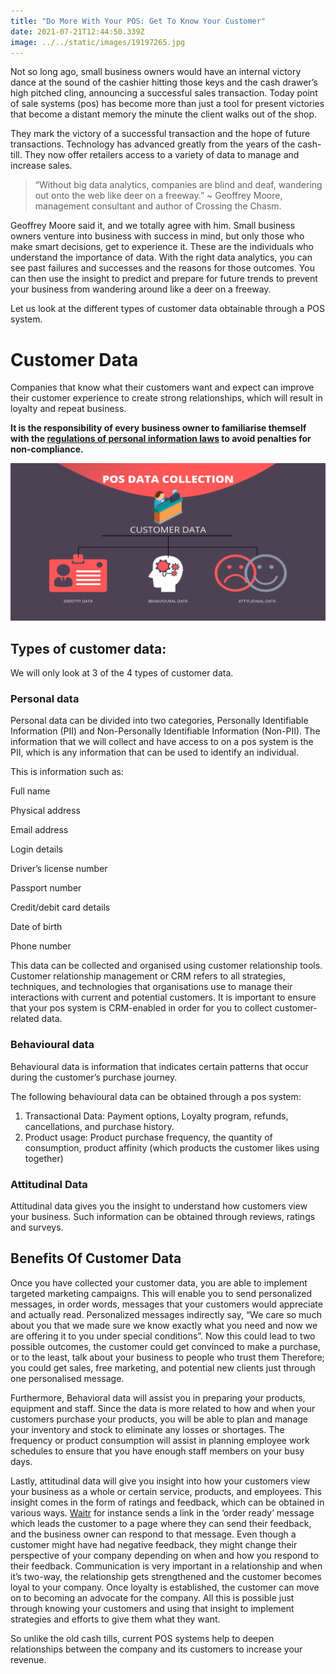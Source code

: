 ```yaml
---
title: "Do More With Your POS: Get To Know Your Customer"
date: 2021-07-21T12:44:50.339Z
image: ../../static/images/19197265.jpg
---
```

Not so long ago, small business owners would have an internal victory dance at the sound of the cashier hitting those keys and the cash drawer’s high pitched cling, announcing a successful sales transaction. Today point of sale systems (pos) has become more than just a tool for present victories that become a distant memory the minute the client walks out of the shop. 

They mark the victory of a successful transaction and the hope of future transactions. Technology has advanced greatly from the years of the cash-till. They now offer retailers access to a variety of data to manage and increase sales. 

> “Without big data analytics, companies are blind and deaf, wandering out onto the web like deer on a freeway.” ~ Geoffrey Moore, management consultant and author of Crossing the Chasm.

Geoffrey Moore said it, and we totally agree with him. Small business owners venture into business with success in mind, but only those who make smart decisions, get to experience it. These are the individuals who understand the importance of data. With the right data analytics, you can see past failures and successes and the reasons for those outcomes. You can then use the insight to predict and prepare for future trends to prevent your business from wandering around like a deer on a freeway.  

Let us look at the different types of customer data obtainable through a POS system.

# Customer Data

Companies that know what their customers want and expect can improve their customer experience to create strong relationships, which will result in loyalty and repeat business. 

**It is the responsibility of every business owner to familiarise themself with the [regulations of personal information laws](https://popia.co.za/) to avoid penalties for non-compliance.** 

![](../../static/images/add-a-subheading.png)

## Types of customer data:

We will only look at 3 of the 4 types of customer data. 

### Personal data 

Personal data can be divided into two categories, Personally Identifiable Information (PII) and Non-Personally Identifiable Information (Non-PII). The information that we will collect and have access to on a pos system is the PII, which is any information that can be used to identify an individual. 

This is information such as:

Full name

Physical address

Email address

Login details

Driver’s license number

Passport number

Credit/debit card details

Date of birth

Phone number

This data can be collected and organised using customer relationship tools. Customer relationship management or CRM refers to all strategies, techniques, and technologies that organisations use to manage their interactions with current and potential customers. It is important to ensure that your pos system is CRM-enabled in order for you to collect customer-related data. 

### Behavioural data 

Behavioural data is information that indicates certain patterns that occur during the customer’s purchase journey.

The following behavioural data can be obtained through a pos system:

1. Transactional Data: Payment options, Loyalty program, refunds, cancellations, and purchase history.
2. Product usage: Product purchase frequency, the quantity of consumption, product affinity (which products the customer likes using together)

### Attitudinal Data

Attitudinal data gives you the insight to understand how customers view your business. Such information can be obtained through reviews, ratings and surveys. 



## Benefits Of Customer Data

Once you have collected your customer data, you are able to implement targeted marketing campaigns. This will enable you to send personalized messages, in order words, messages that your customers would appreciate and actually read. Personalized messages indirectly say, “We care so much about you that we made sure we know exactly what you need and now we are offering it to you under special conditions”. Now this could lead to two possible outcomes, the customer could get convinced to make a purchase, or to the least, talk about your business to people who trust them Therefore; you could get sales, free marketing, and potential new clients just through one personalised message. 

Furthermore, Behavioral data will assist you in preparing your products, equipment and staff. Since the data is more related to how and when your customers purchase your products, you will be able to plan and manage your inventory and stock to eliminate any losses or shortages. The frequency or product consumption will assist in planning employee work schedules to ensure that you have enough staff members on your busy days.

Lastly, attitudinal data will give you insight into how your customers view your business as a whole or certain service, products, and employees. This insight comes in the form of ratings and feedback, which can be obtained in various ways. [Waitr](https://www.waitr.co.za/) for instance sends a link in the ‘order ready’ message which leads the customer to a page where they can send their feedback, and the business owner can respond to that message. Even though a customer might have had negative feedback, they might change their perspective of your company depending on when and how you respond to their feedback. Communication is very important in a relationship and when it’s two-way, the relationship gets strengthened and the customer becomes loyal to your company. Once loyalty is established, the customer can move on to becoming an advocate for the company. All this is possible just through knowing your customers and using that insight to implement strategies and efforts to give them what they want. 

So unlike the old cash tills, current POS systems help to deepen relationships between the company and its customers to increase your revenue.